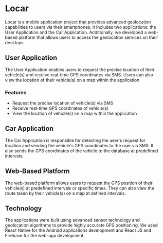 # Locar
Locar is a mobile application project that provides advanced geolocation capabilities to users via their smartphones. It includes two applications: the User Application and the Car Application. Additionally, we developed a web-based platform that allows users to access the geolocation services on their desktops.

## User Application
The User Application enables users to request the precise location of their vehicle(s) and receive real-time GPS coordinates via SMS. Users can also view the location of their vehicle(s) on a map within the application.
### Features
- Request the precise location of vehicle(s) via SMS
- Receive real-time GPS coordinates of vehicle(s)
- View the location of vehicle(s) on a map within the application

## Car Application
The Car Application is responsible for detecting the user's request for location and sending the vehicle's GPS coordinates to the user via SMS. It also sends the GPS coordinates of the vehicle to the database at predefined intervals.

## Web-Based Platform
The web-based platform allows users to request the GPS position of their vehicle(s) at predefined intervals or specific times. They can also view the route taken by their vehicle(s) on a map at defined intervals.

## Technology
The applications were built using advanced sensor technology and geolocation algorithms to provide highly accurate GPS positioning. We used React Native for the Android applications development and React JS and Firebase for the web-app development.


